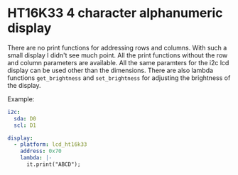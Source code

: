 # HT16K33 4 character alphanumeric display

There are no print functions for addressing rows and columns.  With such a small display I didn't see much point.
All the print functions without the row and column parameters are available.
All the same paramters for the i2c lcd display can be used other than the dimensions.
There are also lambda functions `get_brightness` and `set_brightness` for adjusting the brightness of the display.

Example:
```yaml
i2c:    
  sda: D0
  scl: D1

display:
  - platform: lcd_ht16k33
    address: 0x70
    lambda: |-
      it.print("ABCD");
```

